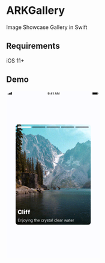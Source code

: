 # ARKGallery
Image Showcase Gallery in Swift

## Requirements
iOS 11+

## Demo
<img src="ARKGalleryExample/demo/demo.gif" width="250">
